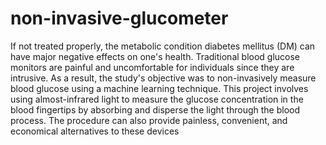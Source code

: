 # non-invasive-glucometer
If not treated properly, the metabolic condition diabetes mellitus (DM) can have major negative effects on one's health. Traditional blood glucose monitors are painful and uncomfortable for individuals since they are intrusive. As a result, the study's objective was to non-invasively measure blood glucose using a machine learning technique. This project involves using almost-infrared light to measure the glucose concentration in the blood fingertips by absorbing and disperse the light through the blood process. The procedure can also provide painless, convenient, and economical alternatives to these devices
